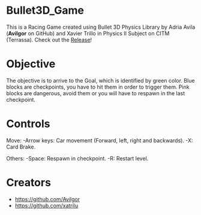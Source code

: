 # Bullet3D_Game

This is a Racing Game created using Bullet 3D Physics Library by Adria Avila (**Avilgor** on GitHub) and Xavier Trillo in Physics II Subject on CITM (Terrassa). 
Check out the [Release](https://github.com/Avilgor/Bullet3D_Game/releases)!

# Objective

The objective is to arrive to the Goal, which is identified by green color.
Blue blocks are checkpoints, you have to hit them in order to trigger them.
Pink blocks are dangerous, avoid them or you will have to respawn in the last checkpoint.

# Controls

Move:
	-Arrow keys: Car movement (Forward, left, right and backwards).
	-X: Card Brake.
		
Others:
	-Space: Respawn in checkpoint.
	-R: Restart level.

# Creators
- https://github.com/Avilgor
- https://github.com/xatrilu
